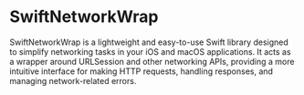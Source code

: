 # SwiftNetworkWrap
SwiftNetworkWrap is a lightweight and easy-to-use Swift library designed to simplify networking tasks in your iOS and macOS applications. It acts as a wrapper around URLSession and other networking APIs, providing a more intuitive interface for making HTTP requests, handling responses, and managing network-related errors.
